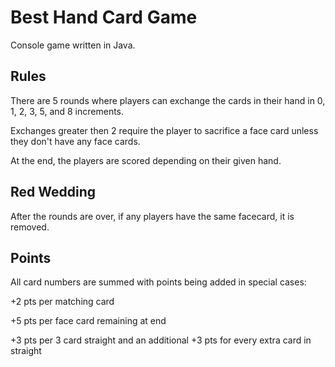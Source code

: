 # Best Hand Card Game

Console game written in Java. 

## Rules

There are 5 rounds where players can exchange the cards in their hand in 0, 1, 2, 3, 5, and 8 increments.

Exchanges greater then 2 require the player to sacrifice a face card unless they don't have any face cards.

At the end, the players are scored depending on their given hand.

## Red Wedding

After the rounds are over, if any players have the same facecard, it is removed.

## Points

All card numbers are summed with points being added in special cases:

+2 pts per matching card

+5 pts per face card remaining at end

+3 pts per 3 card straight and an additional +3 pts for every extra card in straight
